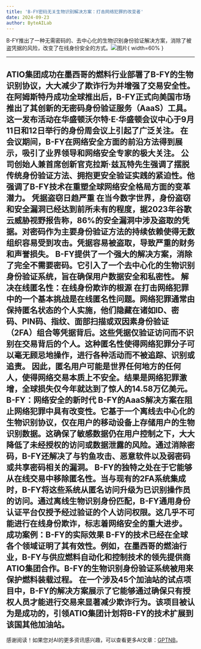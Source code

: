 ```yaml
---
title: 'B-FY密码无关生物识别解决方案：打击网络犯罪的改变者'
date: 2024-09-23
author: ByteAILab
---
```


B-FY推出了一种无需密码的、去中心化的生物识别身份验证解决方案，消除了被盗凭据的风险，改变了在线身份安全的方式。![图片](https://ai-techpark.com/wp-content/uploads/2024/09/B-FY-960x540.jpg){ width=60% }

---
ATIO集团成功在墨西哥的燃料行业部署了B-FY的生物识别协议，大大减少了欺诈行为并增强了交易安全性。
在阿姆斯特丹成功全球推出后，B-FY正式向美国市场推出了其创新的无密码身份验证服务（AaaS）工具。这一发布活动在华盛顿沃尔特·E·华盛顿会议中心于9月11日和12日举行的身份周会议上引起了广泛关注。
在会议期间，B-FY在网络安全方面的前沿方法得到展示，吸引了业界领导和网络安全专家的极大关注。
公司创始人兼首席创新官克拉斯·兹瓦特先生强调了摆脱传统身份验证方法、拥抱更安全验证实践的紧迫性。他强调了B-FY技术在重塑全球网络安全格局方面的变革潜力。
凭据盗窃日趋严重
在当今数字世界，身份盗窃和安全漏洞已经达到前所未有的程度，据2023年谷歌云威胁视野报告称，86%的安全漏洞中涉及盗取的凭据。对密码作为主要身份验证方法的持续依赖使得无数组织容易受到攻击。凭据容易被盗取，导致严重的财务和声誉损失。
B-FY提供了一个强大的解决方案，消除了完全不需要密码。它引入了一个去中心化的生物识别身份验证系统，旨在确保用户数据安全和私密性。
解决在线匿名性：在线身份欺诈的根源
在打击网络犯罪中的一个基本挑战是在线匿名性问题。网络犯罪通常由保持匿名状态的个人实施，他们隐藏在诸如ID、密码、PIN码、指纹、面部扫描或双因素身份验证（2FA）组合等凭据背后。这些凭据仅验证访问而不识别在交易背后的个人。这种匿名性使得网络犯罪分子可以毫无顾忌地操作，进行各种活动而不被追踪、识别或追责。
因此，匿名用户可能是世界任何地方的任何人，使得网络交易本质上不安全。结果是网络犯罪激增，全球损失仅今年就达到了惊人的14.58万亿美元。
B-FY：网络安全的新时代
B-FY的AaaS解决方案在阻止网络犯罪中具有改变性。它基于一个离线去中心化的生物识别协议，仅在用户的移动设备上存储用户的生物识别数据。这确保了敏感数据仍在用户控制之下，大大降低了未经授权的访问或数据泄露的风险。通过消除密码，B-FY还解决了与钓鱼攻击、恶意软件以及弱密码或共享密码相关的漏洞。
B-FY的独特之处在于它能够从在线交易中移除匿名性。当与现有的2FA系统集成时，B-FY将这些系统从匿名访问升级为已识别操作员的访问。通过离线生物识别身份匹配，B-FY通用身份认证平台仅授予经过验证的个人访问权限。这几乎不可能进行在线身份欺诈，标志着网络安全的重大进步。
成功案例：B-FY的实际效果
B-FY的技术已经在全球各个领域证明了其有效性。例如，在墨西哥的燃油行业，B-FY与供应燃料自动化和控制技术的领先提供商ATIO集团合作。B-FY的生物识别身份验证系统被用来保护燃料装载过程。
在一个涉及45个加油站的试点项目中，B-FY的解决方案展示了它能够通过确保只有授权人员才能进行交易来显著减少欺诈行为。该项目被认为是成功的，引领ATIO集团计划将B-FY的技术扩展到该国其他加油站。
---
感谢阅读！如果您对AI的更多资讯感兴趣，可以查看更多AI文章：[GPTNB](https://gptnb.com)。